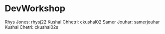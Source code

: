 # DevWorkshop
Rhys Jones: rhysj22
Kushal Chhetri: ckushal02
Samer Jouhar: samerjouhar
Kushal Chetri: ckushal02s
